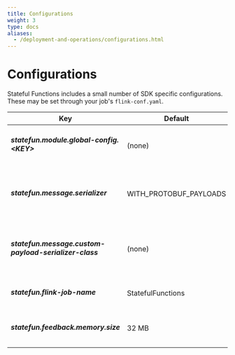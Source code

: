 ```yaml
---
title: Configurations
weight: 3
type: docs
aliases:
  - /deployment-and-operations/configurations.html
---
```

<!--
Licensed to the Apache Software Foundation (ASF) under one
or more contributor license agreements.  See the NOTICE file
distributed with this work for additional information
regarding copyright ownership.  The ASF licenses this file
to you under the Apache License, Version 2.0 (the
"License"); you may not use this file except in compliance
with the License.  You may obtain a copy of the License at

  http://www.apache.org/licenses/LICENSE-2.0

Unless required by applicable law or agreed to in writing,
software distributed under the License is distributed on an
"AS IS" BASIS, WITHOUT WARRANTIES OR CONDITIONS OF ANY
KIND, either express or implied.  See the License for the
specific language governing permissions and limitations
under the License.
-->

# Configurations

Stateful Functions includes a small number of SDK specific configurations.
These may be set through your job's ``flink-conf.yaml``.

<table class="table table-bordered">
    <thead>
        <tr>
            <th class="text-left" style="width: 20%">Key</th>
            <th class="text-left" style="width: 15%">Default</th>
            <th class="text-left" style="width: 10%">Type</th>
            <th class="text-left" style="width: 55%">Description</th>
        </tr>
    </thead>
    <tbody>
        <tr>
            <td><h5>statefun.module.global-config.&lt;KEY&gt;</h5></td>
            <td style="word-wrap: break-word;">(none)</td>
            <td>String</td>
            <td>Adds the given key/value pair to the Stateful Functions global configuration.</td>
        </tr>
		<tr>
            <td><h5>statefun.message.serializer</h5></td>
            <td style="word-wrap: break-word;">WITH_PROTOBUF_PAYLOADS</td>
            <td>Message Serializer</td>
            <td>The serializer to use for on the wire messages. Options are WITH_PROTOBUF_PAYLOADS, WITH_KRYO_PAYLOADS, WITH_RAW_PAYLOADS, WITH_CUSTOM_PAYLOADS.</td>
        </tr>
		<tr>
            <td><h5>statefun.message.custom-payload-serializer-class</h5></td>
            <td style="word-wrap: break-word;">(none)</td>
            <td>String</td>
            <td>The custom payload serializer class to use with the WITH_CUSTOM_PAYLOADS serializer, which must implement MessagePayloadSerializer.</td>
        </tr>
		<tr>
            <td><h5>statefun.flink-job-name</h5></td>
            <td style="word-wrap: break-word;">StatefulFunctions</td>
            <td>String</td>
            <td>The name to display in the Flink-UI.</td>
        </tr>
		<tr>
            <td><h5>statefun.feedback.memory.size</h5></td>
            <td style="word-wrap: break-word;">32 MB</td>
            <td>Memory</td>
            <td>TThe number of bytes to use for in memory buffering of the feedback channel, before spilling to disk.</td>
        </tr>
	</tbody>
</table>